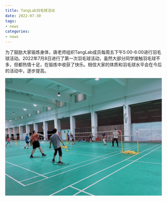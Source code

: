 ```yaml
---
title: TangLab羽毛球活动
date: 2022-07-30
tags:
- news
categories:
- news
---
```


为了鼓励大家锻炼身体，唐老师组织TangLab成员每周五下午5:00-6:00进行羽毛球活动。2022年7月8日进行了第一次羽毛球活动，虽然大部分同学接触羽毛球不多，但都热情十足，在锻炼中收获了快乐。相信大家的体质和羽毛球水平会在今后的活动中，逐步提高。

![TangLab羽毛球活动](https://raw.githubusercontent.com/DF-Master/yidapicbed/main/2022/220730badminton.jpg)